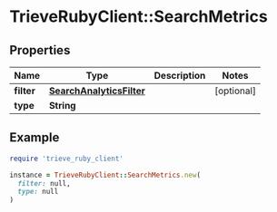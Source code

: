 # TrieveRubyClient::SearchMetrics

## Properties

| Name | Type | Description | Notes |
| ---- | ---- | ----------- | ----- |
| **filter** | [**SearchAnalyticsFilter**](SearchAnalyticsFilter.md) |  | [optional] |
| **type** | **String** |  |  |

## Example

```ruby
require 'trieve_ruby_client'

instance = TrieveRubyClient::SearchMetrics.new(
  filter: null,
  type: null
)
```


